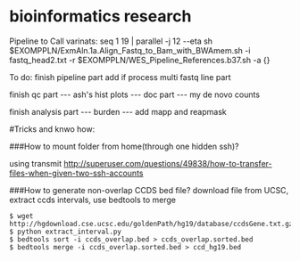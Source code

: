 # bioinformatics research


Pipeline to Call varinats:
seq 1 19 | parallel -j 12 --eta sh $EXOMPPLN/ExmAln.1a.Align_Fastq_to_Bam_with_BWAmem.sh -i fastq_head2.txt -r $EXOMPPLN/WES_Pipeline_References.b37.sh -a {}

To do:
finish pipeline part
	add if process multi fastq line part


finish qc part --- ash's hist plots
			   --- doc part 
			   --- my de novo counts

finish analysis part
			--- burden
			--- add mapp and reapmask

#Tricks and knwo how:

###How to mount folder from home(through one hidden ssh)?

using transmit
http://superuser.com/questions/49838/how-to-transfer-files-when-given-two-ssh-accounts

###How to generate non-overlap CCDS bed file?
download file from UCSC, extract ccds intervals,  use bedtools to merge
```
$ wget http://hgdownload.cse.ucsc.edu/goldenPath/hg19/database/ccdsGene.txt.gz
$ python extract_interval.py  
$ bedtools sort -i ccds_overlap.bed > ccds_overlap.sorted.bed
$ bedtools merge -i ccds_overlap.sorted.bed > ccd_hg19.bed
```


